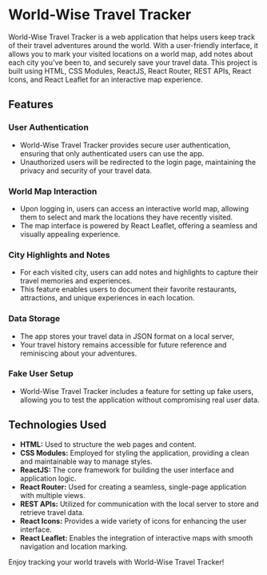 # World-Wise Travel Tracker

World-Wise Travel Tracker is a web application that helps users keep track of their travel adventures around the world. With a user-friendly interface, it allows you to mark your visited locations on a world map, add notes about each city you've been to, and securely save your travel data. This project is built using HTML, CSS Modules, ReactJS, React Router, REST APIs, React Icons, and React Leaflet for an interactive map experience.

## Features

### User Authentication
- World-Wise Travel Tracker provides secure user authentication, ensuring that only authenticated users can use the app.
- Unauthorized users will be redirected to the login page, maintaining the privacy and security of your travel data.

### World Map Interaction
- Upon logging in, users can access an interactive world map, allowing them to select and mark the locations they have recently visited.
- The map interface is powered by React Leaflet, offering a seamless and visually appealing experience.

### City Highlights and Notes
- For each visited city, users can add notes and highlights to capture their travel memories and experiences.
- This feature enables users to document their favorite restaurants, attractions, and unique experiences in each location.

### Data Storage
- The app  stores your travel data in JSON format on a local server,
- Your travel history remains accessible for future reference and reminiscing about your adventures.

### Fake User Setup
- World-Wise Travel Tracker includes a feature for setting up fake users, allowing you to test the application without compromising real user data.

## Technologies Used

- **HTML:** Used to structure the web pages and content.
- **CSS Modules:** Employed for styling the application, providing a clean and maintainable way to manage styles.
- **ReactJS:** The core framework for building the user interface and application logic.
- **React Router:** Used for creating a seamless, single-page application with multiple views.
- **REST APIs:** Utilized for communication with the local server to store and retrieve travel data.
- **React Icons:** Provides a wide variety of icons for enhancing the user interface.
- **React Leaflet:** Enables the integration of interactive maps with smooth navigation and location marking.



Enjoy tracking your world travels with World-Wise Travel Tracker!
